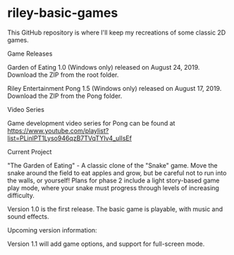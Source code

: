 # riley-basic-games

This GitHub repository is where I'll keep my recreations of some classic 2D games.

Game Releases

Garden of Eating 1.0 (Windows only) released on August 24, 2019.  Download the ZIP from the root folder.

Riley Entertainment Pong 1.5 (Windows only) released on August 17, 2019.  Download the ZIP from the Pong folder.


Video Series

Game development video series for Pong can be found at https://www.youtube.com/playlist?list=PLinlPT1Lyso946qzB7TVqTYIv4_ulIsEf


Current Project

"The Garden of Eating" - A classic clone of the "Snake" game.  Move the snake around the field to eat apples and grow, but be careful not to run into the walls, or yourself!  Plans for phase 2 include a light story-based game play mode, where your snake must progress through levels of increasing difficulty.

Version 1.0 is the first release.  The basic game is playable, with music and sound effects.

Upcoming version information:

Version 1.1 will add game options, and support for full-screen mode.


